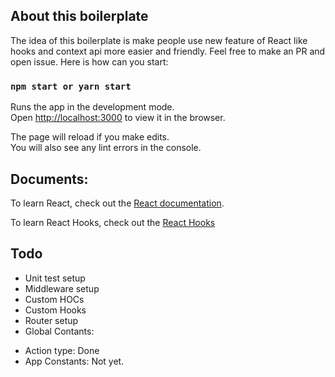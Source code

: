 ## About this boilerplate

The idea of this boilerplate is make people use new feature of React like hooks and context api more easier and friendly. Feel free to make an PR and open issue. Here is how can you start:

### `npm start or yarn start`

Runs the app in the development mode.<br>
Open [http://localhost:3000](http://localhost:3000) to view it in the browser.

The page will reload if you make edits.<br>
You will also see any lint errors in the console.

## Documents:

To learn React, check out the [React documentation](https://reactjs.org/).

To learn React Hooks, check out the [React Hooks](https://reactjs.org/docs/hooks-intro.html)

## Todo

- Unit test setup
- Middleware setup
- Custom HOCs
- Custom Hooks
- Router setup
- Global Contants:
 + Action type: Done
 + App Constants: Not yet.

